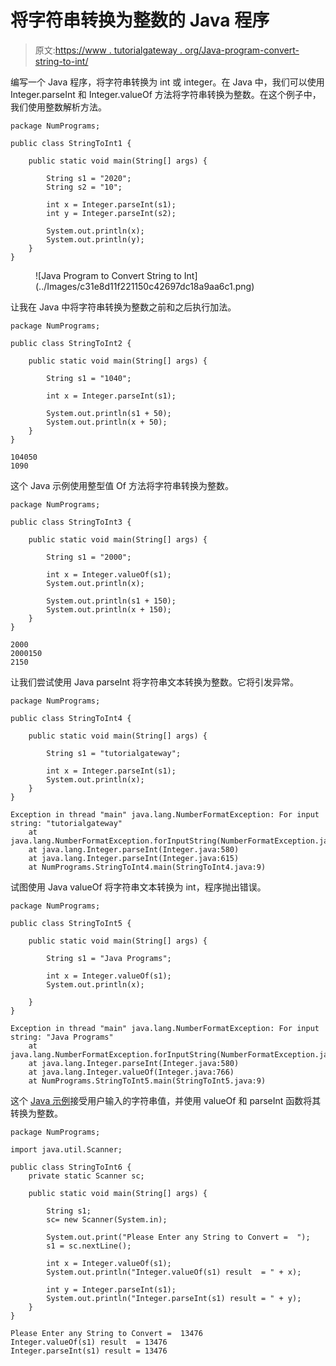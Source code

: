 # 将字符串转换为整数的 Java 程序

> 原文:[https://www . tutorialgateway . org/Java-program-convert-string-to-int/](https://www.tutorialgateway.org/java-program-to-convert-string-to-int/)

编写一个 Java 程序，将字符串转换为 int 或 integer。在 Java 中，我们可以使用 Integer.parseInt 和 Integer.valueOf 方法将字符串转换为整数。在这个例子中，我们使用整数解析方法。

```
package NumPrograms;

public class StringToInt1 {

	public static void main(String[] args) {

		String s1 = "2020";
		String s2 = "10";

		int x = Integer.parseInt(s1);
		int y = Integer.parseInt(s2);

		System.out.println(x);
		System.out.println(y);
	}
}
```

<figure class="wp-block-image size-full">![Java Program to Convert String to Int](../Images/c31e8d11f221150c42697dc18a9aa6c1.png)</figure>

让我在 Java 中将字符串转换为整数之前和之后执行加法。

```
package NumPrograms;

public class StringToInt2 {

	public static void main(String[] args) {

		String s1 = "1040";

		int x = Integer.parseInt(s1);

		System.out.println(s1 + 50);
		System.out.println(x + 50);
	}
}
```

```
104050
1090
```

这个 Java 示例使用整型值 Of 方法将字符串转换为整数。

```
package NumPrograms;

public class StringToInt3 {

	public static void main(String[] args) {

		String s1 = "2000";

		int x = Integer.valueOf(s1);
		System.out.println(x);

		System.out.println(s1 + 150);
		System.out.println(x + 150);
	}
}
```

```
2000
2000150
2150
```

让我们尝试使用 Java parseInt 将字符串文本转换为整数。它将引发异常。

```
package NumPrograms;

public class StringToInt4 {

	public static void main(String[] args) {

		String s1 = "tutorialgateway";

		int x = Integer.parseInt(s1);
		System.out.println(x);
	}
}
```

```
Exception in thread "main" java.lang.NumberFormatException: For input string: "tutorialgateway"
	at java.lang.NumberFormatException.forInputString(NumberFormatException.java:65)
	at java.lang.Integer.parseInt(Integer.java:580)
	at java.lang.Integer.parseInt(Integer.java:615)
	at NumPrograms.StringToInt4.main(StringToInt4.java:9)
```

试图使用 Java valueOf 将字符串文本转换为 int，程序抛出错误。

```
package NumPrograms;

public class StringToInt5 {

	public static void main(String[] args) {

		String s1 = "Java Programs";

		int x = Integer.valueOf(s1);
		System.out.println(x);

	}
}
```

```
Exception in thread "main" java.lang.NumberFormatException: For input string: "Java Programs"
	at java.lang.NumberFormatException.forInputString(NumberFormatException.java:65)
	at java.lang.Integer.parseInt(Integer.java:580)
	at java.lang.Integer.valueOf(Integer.java:766)
	at NumPrograms.StringToInt5.main(StringToInt5.java:9)
```

这个 [Java 示例](https://www.tutorialgateway.org/learn-java-programs/)接受用户输入的字符串值，并使用 valueOf 和 parseInt 函数将其转换为整数。

```
package NumPrograms;

import java.util.Scanner;

public class StringToInt6 {
	private static Scanner sc;

	public static void main(String[] args) {

		String s1;
		sc= new Scanner(System.in);

		System.out.print("Please Enter any String to Convert =  ");
		s1 = sc.nextLine();

		int x = Integer.valueOf(s1);
		System.out.println("Integer.valueOf(s1) result  = " + x);

		int y = Integer.parseInt(s1);
		System.out.println("Integer.parseInt(s1) result = " + y);
	}
}
```

```
Please Enter any String to Convert =  13476
Integer.valueOf(s1) result  = 13476
Integer.parseInt(s1) result = 13476
```